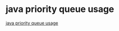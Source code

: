 # java priority queue usage
[java priority queue usage](https://aiwithcloud.com/2022/09/16/java_priority_queue_usage/)